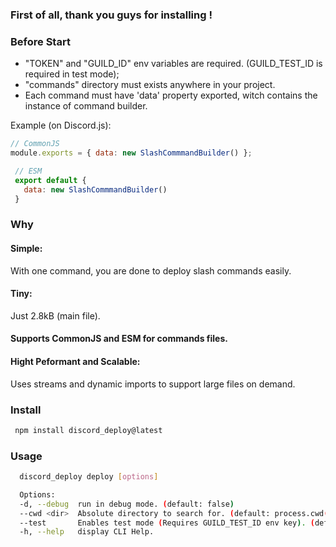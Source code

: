### First of all, thank you guys for installing !

### Before Start

- "TOKEN" and "GUILD_ID" env variables are required. (GUILD_TEST_ID is required in test mode);
- "commands" directory must exists anywhere in your project.
- Each command must have 'data' property exported, witch contains the instance of command builder.
  
Example (on Discord.js):

```js
// CommonJS
module.exports = { data: new SlashCommmandBuilder() };
```

```js
 // ESM
 export default {
   data: new SlashCommmandBuilder()
 }
```

### Why

#### Simple:

With one command, you are done to deploy slash commands easily.

#### Tiny:

Just 2.8kB (main file).

#### Supports CommonJS and ESM for commands files.

#### Hight Peformant and Scalable:

Uses streams and dynamic imports to support large files on demand.

### Install

```bash
 npm install discord_deploy@latest
````

### Usage

```bash
  discord_deploy deploy [options]

  Options:
  -d, --debug  run in debug mode. (default: false)
  --cwd <dir>  Absolute directory to search for. (default: process.cwd())
  --test       Enables test mode (Requires GUILD_TEST_ID env key). (default: false)
  -h, --help   display CLI Help.
```
